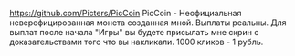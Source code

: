 https://github.com/Picters/PicCoin
PicCoin - Неофициальная неверефицированная монета созданная мной. Выплаты реальны. Для выплат после начала "Игры" вы будете присылать мне скрин с доказательствами того что вы накликали. 1000 кликов - 1 рубль.
